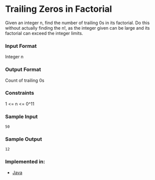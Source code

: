 

# Trailing Zeros in Factorial

Given an integer n, find the number of trailing 0s in its factorial.
Do this without actually finding the n!, as the integer given can be large and its factorial can exceed the integer limits.

### Input Format

Integer n

### Output Format

Count of trailing 0s

### Constraints 

1 <= n <= 0^11

### Sample Input

```
50
```

### Sample Output

```
12
```

### Implemented in:

- [Java](
       https://github.com/sukriti1112/algorithms_with_git/blob/mathalgo/algorithms/Maths/Trailing_Zeros_in_Factorial/trailing_zeros_in_factorial
      )
